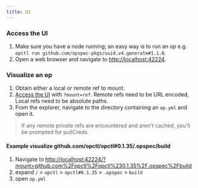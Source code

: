 ```yaml
---
title: UI
---
```


### Access the UI
1. Make sure you have a node running; an easy way is to run an op e.g. `opctl run github.com/opspec-pkgs/uuid.v4.generate#1.1.0`.
1. Open a web browser and navigate to [http://localhost:42224](http://localhost:42224).

### Visualize an op
1. Obtain either a local or remote ref to mount.
1. [Access the UI](#access-the-ui) with `?mount=ref`. Remote refs need to be URL encoded, Local refs need to be absolute paths.
1. From the explorer, navigate to the directory containing an `op.yml` and open it.

> If any remote private refs are encountered and aren't cached, you'll be prompted for pullCreds.

#### Example visualize github.com/opctl/opctl#0.1.35/.opspec/build
1. Navigate to [http://localhost:42224/?mount=github.com%2Fopctl%2Fopctl%230.1.35%2F.opspec%2Fbuild](http://localhost:42224/?mount=github.com%2Fopctl%2Fopctl%230.1.35%2F.opspec%2Fbuild)
1. expand `/` > `opctl` > `opctl#0.1.35` > `.opspec` > `build`
1. open `op.yml`
